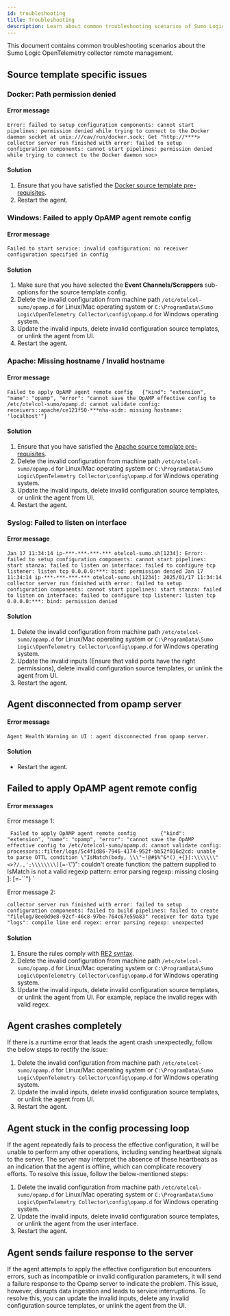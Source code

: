 ```yaml
---
id: troubleshooting
title: Troubleshooting
description: Learn about common troubleshooting scenarios of Sumo Logic OpenTelemetry collector remote management.
---
```


This document contains common troubleshooting scenarios about the Sumo Logic OpenTelemetry collector remote management.

## Source template specific issues

### Docker: Path permission denied

#### Error message

`
Error: failed to setup configuration components: cannot start pipelines: permission denied while trying to connect to the Docker daemon socket at unix:///cav/run/docker.sock: Get "http://****>
collector server run finished with error: failed to setup configuration components: cannot start pipelines: permission denied while trying to connect to the Docker daemon soc>
`

#### Solution

1. Ensure that you have satisfied the [Docker source template pre-requisites](/docs/send-data/opentelemetry-collector/remote-management/source-templates/docker/#prerequisites).
1. Restart the agent.

### Windows: Failed to apply OpAMP agent remote config

#### Error message

`
Failed to start service: invalid configuration: no receiver configuration specified in config
`

#### Solution

1. Make sure that you have selected the **Event Channels/Scrappers** sub-options for the source template config.
1. Delete the invalid configuration from machine path `/etc/otelcol-sumo/opamp.d` for Linux/Mac operating system or `C:\ProgramData\Sumo Logic\OpenTelemetry Collector\config\opamp.d` for Windows operating system.
1. Update the invalid inputs, delete invalid configuration source templates, or unlink the agent from UI.
1. Restart the agent.

### Apache: Missing hostname / Invalid hostname

#### Error message

`
Failed to apply OpAMP agent remote config   {"kind": "extension", "name": "opamp", "error": "cannot save the OpAMP effective config to /etc/otelcol-sumo/opamp.d: cannot validate config: receivers::apache/ce121f50-***nha-aidn: missing hostname: 'localhost'"}
`

#### Solution

1. Ensure that you have satisfied the [Apache source template pre-requisites](/docs/send-data/opentelemetry-collector/remote-management/source-templates/apache/#prerequisites).
1. Delete the invalid configuration from machine path `/etc/otelcol-sumo/opamp.d` for Linux/Mac operating system or `C:\ProgramData\Sumo Logic\OpenTelemetry Collector\config\opamp.d` for Windows operating system.
1. Update the invalid inputs, delete invalid configuration source templates, or unlink the agent from UI.
1. Restart the agent.

### Syslog: Failed to listen on interface

#### Error message

`
Jan 17 11:34:14 ip-***-***-***-*** otelcol-sumo.sh[1234]: Error: failed to setup configuration components: cannot start pipelines: start stanza: failed to listen on interface: failed to configure tcp listener: listen tcp 0.0.0.0:***: bind: permission denied
Jan 17 11:34:14 ip-***-***-***-*** otelcol-sumo.sh[1234]: 2025/01/17 11:34:14 collector server run finished with error: failed to setup configuration components: cannot start pipelines: start stanza: failed to listen on interface: failed to configure tcp listener: listen tcp 0.0.0.0:***: bind: permission denied
`

#### Solution

1. Delete the invalid configuration from machine path `/etc/otelcol-sumo/opamp.d` for Linux/Mac operating system or `C:\ProgramData\Sumo Logic\OpenTelemetry Collector\config\opamp.d` for Windows operating system.
1. Update the invalid inputs (Ensure that valid ports have the right permissions), delete invalid configuration source templates, or unlink the agent from UI.
1. Restart the agent.

## Agent disconnected from opamp server

#### Error message

`
Agent Health Warning on UI : agent disconnected from opamp server. 
`

#### Solution

- Restart the agent.

## Failed to apply OpAMP agent remote config

#### Error messages

Error message 1:

`
Failed to apply OpAMP agent remote config        {"kind": "extension", "name": "opamp", "error": "cannot save the OpAMP effective config to /etc/otelcol-sumo/opamp.d: cannot validate config: processors::filter/logs/5c4f1d86-7946-4174-952f-bb52f016d2cd: unable to parse OTTL condition \"IsMatch(body, \\\"~!@#$%^&*()_+{}|:\\\\\\\"<>?/.,';\\\\\\\\][=-`\\\")\": couldn't create function: the pattern supplied to IsMatch is not a valid regexp pattern: error parsing regexp: missing closing ]: [=-``"}
`

Error message 2:

`
collector server run finished with error: failed to setup configuration components: failed to build pipelines: failed to create "filelog/8ee0d9e8-92cf-46c8-97be-764c67e59a83" receiver for data type "logs": compile line end regex: error parsing regexp: unexpected
`

#### Solution

1. Ensure the rules comply with [RE2 syntax](https://github.com/google/re2/wiki/Syntax). 
1. Delete the invalid configuration from machine path `/etc/otelcol-sumo/opamp.d` for Linux/Mac operating system or `C:\ProgramData\Sumo Logic\OpenTelemetry Collector\config\opamp.d` for Windows operating system.
1. Update the invalid inputs, delete invalid configuration source templates, or unlink the agent from UI. For example, replace the invalid regex with valid regex.

## Agent crashes completely

If there is a runtime error that leads the agent crash unexpectedly, follow the below steps to rectify the issue:

1. Delete the invalid configuration from machine path `/etc/otelcol-sumo/opamp.d` for Linux/Mac operating system or `C:\ProgramData\Sumo Logic\OpenTelemetry Collector\config\opamp.d` for Windows operating system.
1. Update the invalid inputs, delete invalid configuration source templates, or unlink the agent from UI.
1. Restart the agent.

## Agent stuck in the config processing loop

If the agent repeatedly fails to process the effective configuration, it will be unable to perform any other operations, including sending heartbeat signals to the server. The server may interpret the absence of these heartbeats as an indication that the agent is offline, which can complicate recovery efforts. To resolve this issue, follow the below-mentioned steps:

1. Delete the invalid configuration from machine path `/etc/otelcol-sumo/opamp.d` for Linux/Mac operating system or `C:\ProgramData\Sumo Logic\OpenTelemetry Collector\config\opamp.d` for Windows operating system.
1. Update the invalid inputs, delete invalid configuration source templates, or unlink the agent from the user interface.
1. Restart the agent.

##  Agent sends failure response to the server

If the agent attempts to apply the effective configuration but encounters errors, such as incompatible or invalid configuration parameters, it will send a failure response to the Opamp server to indicate the problem. This issue, however, disrupts data ingestion and leads to service interruptions. To resolve this, you can update the invalid inputs, delete any invalid configuration source templates, or unlink the agent from the UI.
